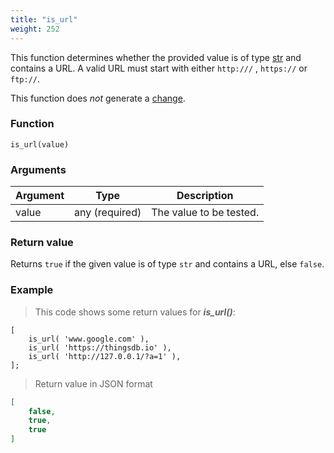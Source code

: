 ```yaml
---
title: "is_url"
weight: 252
---
```


This function determines whether the provided value is of
type [str](../../../data-types/str) and contains a URL. A valid URL must start with either `http:///` , `https://` or `ftp://`.

This function does *not* generate a [change](../../../overview/changes).

### Function

`is_url(value)`

### Arguments

Argument | Type | Description
-------- | ---- | -----------
value | any (required) | The value to be tested.

### Return value

Returns `true` if the given value is of type `str` and contains a URL, else `false`.

### Example

> This code shows some return values for ***is_url()***:

```thingsdb,json_response
[
    is_url( 'www.google.com' ),
    is_url( 'https://thingsdb.io' ),
    is_url( 'http://127.0.0.1/?a=1' ),
];
```

> Return value in JSON format

```json
[
    false,
    true,
    true
]
```
